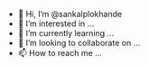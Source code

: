 - 👋 Hi, I’m @sankalplokhande
- 👀 I’m interested in ...
- 🌱 I’m currently learning ...
- 💞️ I’m looking to collaborate on ...
- 📫 How to reach me ...

<!---
sankalplokhande/sankalplokhande is a ✨ special ✨ repository because its `README.md` (this file) appears on your GitHub profile.
You can click the Preview link to take a look at your changes.
--->
